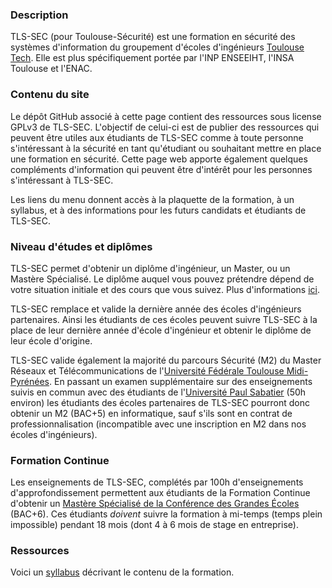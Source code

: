 ### Description
TLS-SEC (pour Toulouse-Sécurité) est une formation en sécurité des systèmes d'information du groupement d'écoles d'ingénieurs [Toulouse Tech](http://www.univ-toulouse.fr/formation/toulouse-tech). Elle est plus spécifiquement portée par l'INP ENSEEIHT, l'INSA Toulouse et l'ENAC. 

### Contenu du site

Le dépôt GitHub associé à cette page contient des ressources sous license GPLv3 de TLS-SEC. L'objectif de celui-ci est de publier des ressources qui peuvent être utiles aux étudiants de TLS-SEC comme à toute personne s'intéressant à la sécurité en tant qu'étudiant ou souhaitant mettre en place une formation en sécurité. Cette page web apporte également quelques compléments d'information qui peuvent être d'intérêt pour les personnes s'intéressant à TLS-SEC. 

Les liens du menu donnent accès à la plaquette de la formation, à un syllabus, et à des informations pour les futurs candidats et étudiants de TLS-SEC.

### Niveau d'études et diplômes

TLS-SEC permet d'obtenir un diplôme d'ingénieur, un Master, ou un Mastère Spécialisé. Le diplôme auquel vous pouvez prétendre dépend de votre situation initiale et des cours que vous suivez. Plus d'informations [ici](candidats.md).

TLS-SEC remplace et valide la dernière année des écoles d'ingénieurs partenaires. Ainsi les étudiants de ces écoles peuvent suivre TLS-SEC à la place de leur dernière année d'école d'ingénieur et obtenir le diplôme de leur école d'origine.

TLS-SEC valide également la majorité du parcours Sécurité (M2) du Master Réseaux et Télécommunications de l'[Université Fédérale Toulouse Midi-Pyrénées](http://www.univ-toulouse.fr/). En passant un examen supplémentaire sur des enseignements suivis en commun avec des étudiants de l'[Université Paul Sabatier](http://www.univ-tlse3.fr/) (50h environ) les étudiants des écoles partenaires de TLS-SEC pourront donc obtenir un M2 (BAC+5) en informatique, sauf s'ils sont en contrat de professionnalisation (incompatible avec une inscription en M2 dans nos écoles d'ingénieurs).

### Formation Continue
Les enseignements de TLS-SEC, complétés par 100h d'enseignements d'approfondissement permettent aux étudiants de la Formation Continue d'obtenir un [Mastère Spécialisé de la Conférence des Grandes Écoles](http://www.cge.asso.fr/nos-labels/ms) (BAC+6). Ces étudiants *doivent* suivre la formation à mi-temps (temps plein impossible) pendant 18 mois (dont 4 à 6 mois de stage en entreprise).

### Ressources 

Voici un [syllabus](https://github.com/TLS-SEC/tls-sec.github.io/blob/master/documents/syllabus.pdf) décrivant le contenu de la formation.
